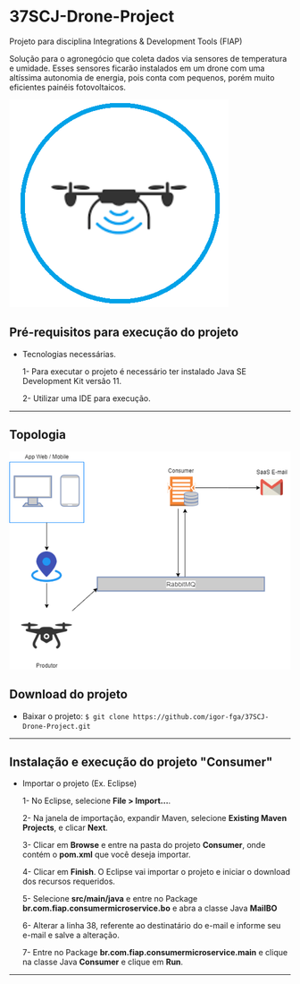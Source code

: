 # 37SCJ-Drone-Project
Projeto para disciplina Integrations &amp; Development Tools (FIAP)

Solução para o agronegócio que coleta dados via sensores de temperatura e umidade. Esses sensores ficarão instalados em um drone com uma altíssima autonomia
de energia, pois conta com pequenos, porém muito eficientes painéis fotovoltaicos.

![Imagem Drone](Images/drone.PNG)

##  Pré-requisitos para execução do projeto
- Tecnologias necessárias.

  1- Para executar o projeto é necessário ter instalado Java SE Development Kit versão 11.
  
  2- Utilizar uma IDE para execução.


---
## Topologia

![Imagem Topologia](Images/topologia.png)


## Download do projeto

- Baixar o projeto: `$ git clone https://github.com/igor-fga/37SCJ-Drone-Project.git`

---

## Instalação e execução do projeto "Consumer"

- Importar o projeto (Ex. Eclipse)
  
  1- No Eclipse, selecione **File > Import...**.
  
  2- Na janela de importação, expandir Maven, selecione **Existing Maven Projects**, e clicar **Next**.
  
  3- Clicar em **Browse** e entre na pasta do projeto **Consumer**, onde contém o **pom.xml** que você deseja importar.
  
  4- Clicar em **Finish**. O Eclipse vai importar o projeto e iniciar o download dos recursos requeridos.
  
  5- Selecione **src/main/java** e entre no Package **br.com.fiap.consumermicroservice.bo** e abra a classe Java **MailBO**
  
  6- Alterar a linha 38, referente ao destinatário do e-mail e informe seu e-mail e salve a alteração.
  
  7- Entre no Package **br.com.fiap.consumermicroservice.main** e clique na classe Java **Consumer** e clique em **Run**.
  
---
